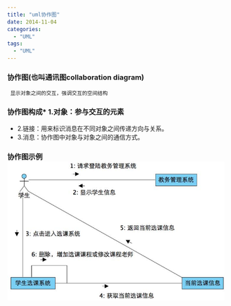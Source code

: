 ```yaml
---
title: "uml协作图"
date: 2014-11-04
categories:
  - "UML"
tags:
  - "UML"
---
```

<!--more-->

### 协作图(也叫通讯图collaboration diagram) 
     显示对象之间的交互，强调交互的空间结构
     
  <!--more-->
### 协作图构成* 1.对象：参与交互的元素
* 2.链接：用来标识消息在不同对象之间传递方向与关系。
* 3.消息：协作图中对象与对象之间的通信方式。     

### 协作图示例![image](/images/post/2014-11-04-uml-xie-zuo-tu/collaboration_diagram.jpg)
